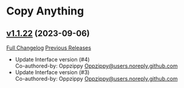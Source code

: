 # Copy Anything

## [v1.1.22](https://github.com/Oppzippy/CopyAnything/tree/v1.1.22) (2023-09-06)
[Full Changelog](https://github.com/Oppzippy/CopyAnything/compare/v1.1.21...v1.1.22) [Previous Releases](https://github.com/Oppzippy/CopyAnything/releases)

- Update Interface version (#4)  
    Co-authored-by: Oppzippy <Oppzippy@users.noreply.github.com>  
- Update Interface version (#3)  
    Co-authored-by: Oppzippy <Oppzippy@users.noreply.github.com>  